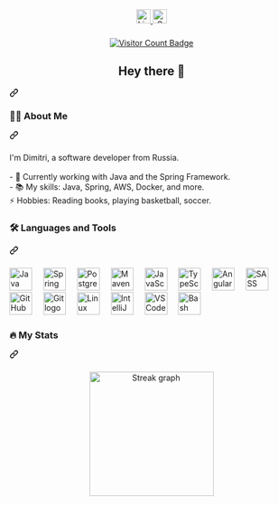<article class="markdown-body entry-content container-lg f5" itemprop="text"><div align="center" dir="auto">
  <a href="https://www.linkedin.com/in/felipemelozx/" rel="nofollow">
    <img src="https://camo.githubusercontent.com/17b4032d58481ee532cb75aea5e90d5cdc0d595181b33eeda71be514c66929ef/68747470733a2f2f696d672e736869656c64732e696f2f7374617469632f76313f6d6573736167653d4c696e6b6564496e266c6f676f3d6c696e6b6564696e266c6162656c3d26636f6c6f723d303037374235266c6f676f436f6c6f723d7768697465266c6162656c436f6c6f723d267374796c653d666f722d7468652d6261646765" height="25" alt="LinkedIn logo" data-canonical-src="https://img.shields.io/static/v1?message=LinkedIn&amp;logo=linkedin&amp;label=&amp;color=0077B5&amp;logoColor=white&amp;labelColor=&amp;style=for-the-badge" style="max-width: 100%;">
  </a>
  
  <a href="mailto:felipemelozx@gmail.com">
    <img src="https://camo.githubusercontent.com/47d4c2313f5837f96722dca64e1f84d817c152a69dc8426de5181b2c3303cbbe/68747470733a2f2f696d672e736869656c64732e696f2f7374617469632f76313f6d6573736167653d476d61696c266c6f676f3d676d61696c266c6162656c3d26636f6c6f723d443134383336266c6f676f436f6c6f723d7768697465266c6162656c436f6c6f723d267374796c653d666f722d7468652d6261646765" height="25" alt="Gmail logo" data-canonical-src="https://img.shields.io/static/v1?message=Gmail&amp;logo=gmail&amp;label=&amp;color=D14836&amp;logoColor=white&amp;labelColor=&amp;style=for-the-badge" style="max-width: 100%;">
  </a>
</div>
<h3 dir="auto"></h3>
<div align="center" dir="auto">
  <a target="_blank" rel="noopener noreferrer nofollow" href="https://camo.githubusercontent.com/c9ac222f318c03f9a6c78152f8a34f060ca4d2ab8541753c3d78266788225634/68747470733a2f2f76697369746f722d62616467652e6c616f62692e6963752f62616467653f706167655f69643d66656c6970656d656c6f7a782e66656c6970656d656c6f7a78"><img src="https://camo.githubusercontent.com/c9ac222f318c03f9a6c78152f8a34f060ca4d2ab8541753c3d78266788225634/68747470733a2f2f76697369746f722d62616467652e6c616f62692e6963752f62616467653f706167655f69643d66656c6970656d656c6f7a782e66656c6970656d656c6f7a78" alt="Visitor Count Badge" data-canonical-src="https://visitor-badge.laobi.icu/badge?page_id=felipemelozx.felipemelozx" style="max-width: 100%;"></a>
</div>
<h3 dir="auto"></h3>
<div class="markdown-heading" dir="auto"><h1 align="center" class="heading-element" dir="auto">Hey there 👋</h1><a id="user-content-hey-there-" class="anchor" aria-label="Permalink: Hey there 👋" href="#hey-there-"><svg class="octicon octicon-link" viewBox="0 0 16 16" version="1.1" width="16" height="16" aria-hidden="true"><path d="m7.775 3.275 1.25-1.25a3.5 3.5 0 1 1 4.95 4.95l-2.5 2.5a3.5 3.5 0 0 1-4.95 0 .751.751 0 0 1 .018-1.042.751.751 0 0 1 1.042-.018 1.998 1.998 0 0 0 2.83 0l2.5-2.5a2.002 2.002 0 0 0-2.83-2.83l-1.25 1.25a.751.751 0 0 1-1.042-.018.751.751 0 0 1-.018-1.042Zm-4.69 9.64a1.998 1.998 0 0 0 2.83 0l1.25-1.25a.751.751 0 0 1 1.042.018.751.751 0 0 1 .018 1.042l-1.25 1.25a3.5 3.5 0 1 1-4.95-4.95l2.5-2.5a3.5 3.5 0 0 1 4.95 0 .751.751 0 0 1-.018 1.042.751.751 0 0 1-1.042.018 1.998 1.998 0 0 0-2.83 0l-2.5 2.5a1.998 1.998 0 0 0 0 2.83Z"></path></svg></a></div>
<h3 dir="auto"></h3>
<div class="markdown-heading" dir="auto"><h3 align="left" class="heading-element" dir="auto">👩‍💻 About Me</h3><a id="user-content--about-me" class="anchor" aria-label="Permalink: 👩‍💻 About Me" href="#-about-me"><svg class="octicon octicon-link" viewBox="0 0 16 16" version="1.1" width="16" height="16" aria-hidden="true"><path d="m7.775 3.275 1.25-1.25a3.5 3.5 0 1 1 4.95 4.95l-2.5 2.5a3.5 3.5 0 0 1-4.95 0 .751.751 0 0 1 .018-1.042.751.751 0 0 1 1.042-.018 1.998 1.998 0 0 0 2.83 0l2.5-2.5a2.002 2.002 0 0 0-2.83-2.83l-1.25 1.25a.751.751 0 0 1-1.042-.018.751.751 0 0 1-.018-1.042Zm-4.69 9.64a1.998 1.998 0 0 0 2.83 0l1.25-1.25a.751.751 0 0 1 1.042.018.751.751 0 0 1 .018 1.042l-1.25 1.25a3.5 3.5 0 1 1-4.95-4.95l2.5-2.5a3.5 3.5 0 0 1 4.95 0 .751.751 0 0 1-.018 1.042.751.751 0 0 1-1.042.018 1.998 1.998 0 0 0-2.83 0l-2.5 2.5a1.998 1.998 0 0 0 0 2.83Z"></path></svg></a></div>
<h3 dir="auto"></h3>
<p align="left" dir="auto">
  I'm Dimitri, a software developer from Russia.<br><br>
  - 🔭 Currently working with Java and the Spring Framework.<br>
  - 📚 My skills: Java, Spring, AWS, Docker, and more.<br>
 ⚡ Hobbies: Reading books, playing basketball, soccer.
</p>
<h3 dir="auto"></h3>
<div class="markdown-heading" dir="auto"><h3 align="left" class="heading-element" dir="auto">🛠 Languages and Tools</h3><a id="user-content--languages-and-tools" class="anchor" aria-label="Permalink: 🛠 Languages and Tools" href="#-languages-and-tools"><svg class="octicon octicon-link" viewBox="0 0 16 16" version="1.1" width="16" height="16" aria-hidden="true"><path d="m7.775 3.275 1.25-1.25a3.5 3.5 0 1 1 4.95 4.95l-2.5 2.5a3.5 3.5 0 0 1-4.95 0 .751.751 0 0 1 .018-1.042.751.751 0 0 1 1.042-.018 1.998 1.998 0 0 0 2.83 0l2.5-2.5a2.002 2.002 0 0 0-2.83-2.83l-1.25 1.25a.751.751 0 0 1-1.042-.018.751.751 0 0 1-.018-1.042Zm-4.69 9.64a1.998 1.998 0 0 0 2.83 0l1.25-1.25a.751.751 0 0 1 1.042.018.751.751 0 0 1 .018 1.042l-1.25 1.25a3.5 3.5 0 1 1-4.95-4.95l2.5-2.5a3.5 3.5 0 0 1 4.95 0 .751.751 0 0 1-.018 1.042.751.751 0 0 1-1.042.018 1.998 1.998 0 0 0-2.83 0l-2.5 2.5a1.998 1.998 0 0 0 0 2.83Z"></path></svg></a></div>
<h3 dir="auto"></h3>
<div align="left" dir="auto">
  <a target="_blank" rel="noopener noreferrer nofollow" href="https://camo.githubusercontent.com/9e02c0426b198d80f933ea32f92142c36ce703345e524caa6c7f38fa338aaf9f/68747470733a2f2f736b696c6c69636f6e732e6465762f69636f6e733f693d6a617661"><img src="https://camo.githubusercontent.com/9e02c0426b198d80f933ea32f92142c36ce703345e524caa6c7f38fa338aaf9f/68747470733a2f2f736b696c6c69636f6e732e6465762f69636f6e733f693d6a617661" height="40" alt="Java logo" data-canonical-src="https://skillicons.dev/icons?i=java" style="max-width: 100%;"></a>
  <a target="_blank" rel="noopener noreferrer" href=""><img width="12" style="max-width: 100%;"></a>
  <a target="_blank" rel="noopener noreferrer nofollow" href="https://camo.githubusercontent.com/90b107006a1756453114e6782a2592c05b94452232f63a5ee3742f9417ade939/68747470733a2f2f736b696c6c69636f6e732e6465762f69636f6e733f693d737072696e67"><img src="https://camo.githubusercontent.com/90b107006a1756453114e6782a2592c05b94452232f63a5ee3742f9417ade939/68747470733a2f2f736b696c6c69636f6e732e6465762f69636f6e733f693d737072696e67" height="40" alt="Spring logo" data-canonical-src="https://skillicons.dev/icons?i=spring" style="max-width: 100%;"></a>
  <a target="_blank" rel="noopener noreferrer" href=""><img width="12" style="max-width: 100%;"></a>
  <a target="_blank" rel="noopener noreferrer nofollow" href="https://camo.githubusercontent.com/8ac99a8f9df10832e35eb2fb7fad603424fa19b103551cdebf76cbae20d9ef0c/68747470733a2f2f736b696c6c69636f6e732e6465762f69636f6e733f693d706f737467726573"><img src="https://camo.githubusercontent.com/8ac99a8f9df10832e35eb2fb7fad603424fa19b103551cdebf76cbae20d9ef0c/68747470733a2f2f736b696c6c69636f6e732e6465762f69636f6e733f693d706f737467726573" height="40" alt="PostgreSQL logo" data-canonical-src="https://skillicons.dev/icons?i=postgres" style="max-width: 100%;"></a>
  <a target="_blank" rel="noopener noreferrer" href=""><img width="12" style="max-width: 100%;"></a>
  <a target="_blank" rel="noopener noreferrer nofollow" href="https://camo.githubusercontent.com/1e77009999a068fc2a3313a41a0927ad77a577ae5e0d061f604aa5bc17c8bebe/68747470733a2f2f736b696c6c69636f6e732e6465762f69636f6e733f693d6d6176656e"><img src="https://camo.githubusercontent.com/1e77009999a068fc2a3313a41a0927ad77a577ae5e0d061f604aa5bc17c8bebe/68747470733a2f2f736b696c6c69636f6e732e6465762f69636f6e733f693d6d6176656e" height="40" alt="Maven logo" data-canonical-src="https://skillicons.dev/icons?i=maven" style="max-width: 100%;"></a>
  <a target="_blank" rel="noopener noreferrer" href=""><img width="12" style="max-width: 100%;"></a>
  <a target="_blank" rel="noopener noreferrer nofollow" href="https://camo.githubusercontent.com/16edff857d92b7794d5f4241aa88b9db4463d06eb52b38624a5fe1cad1584e53/68747470733a2f2f736b696c6c69636f6e732e6465762f69636f6e733f693d6a73"><img src="https://camo.githubusercontent.com/16edff857d92b7794d5f4241aa88b9db4463d06eb52b38624a5fe1cad1584e53/68747470733a2f2f736b696c6c69636f6e732e6465762f69636f6e733f693d6a73" height="40" alt="JavaScript logo" data-canonical-src="https://skillicons.dev/icons?i=js" style="max-width: 100%;"></a>
  <a target="_blank" rel="noopener noreferrer" href=""><img width="12" style="max-width: 100%;"></a>
  <a target="_blank" rel="noopener noreferrer nofollow" href="https://camo.githubusercontent.com/ea3a367c6ef785b5447cba5462d868ffed003c813a1c2e0d5aed924fc0a7fcda/68747470733a2f2f736b696c6c69636f6e732e6465762f69636f6e733f693d7473"><img src="https://camo.githubusercontent.com/ea3a367c6ef785b5447cba5462d868ffed003c813a1c2e0d5aed924fc0a7fcda/68747470733a2f2f736b696c6c69636f6e732e6465762f69636f6e733f693d7473" height="40" alt="TypeScript logo" data-canonical-src="https://skillicons.dev/icons?i=ts" style="max-width: 100%;"></a>
  <a target="_blank" rel="noopener noreferrer" href=""><img width="12" style="max-width: 100%;"></a>
  <a target="_blank" rel="noopener noreferrer nofollow" href="https://camo.githubusercontent.com/2c8001fd6c104a232ebb3cddc6f58dad15ac4e58d9063477da6b0420c44a1b66/68747470733a2f2f736b696c6c69636f6e732e6465762f69636f6e733f693d616e67756c6172"><img src="https://camo.githubusercontent.com/2c8001fd6c104a232ebb3cddc6f58dad15ac4e58d9063477da6b0420c44a1b66/68747470733a2f2f736b696c6c69636f6e732e6465762f69636f6e733f693d616e67756c6172" height="40" alt="Angular logo" data-canonical-src="https://skillicons.dev/icons?i=angular" style="max-width: 100%;"></a>
  <a target="_blank" rel="noopener noreferrer" href=""><img width="12" style="max-width: 100%;"></a>
  <a target="_blank" rel="noopener noreferrer nofollow" href="https://camo.githubusercontent.com/55f59dff16edb544e8257fa1e889772dc0f9ab396e4010833d05e5627e1ffebb/68747470733a2f2f736b696c6c69636f6e732e6465762f69636f6e733f693d73617373"><img src="https://camo.githubusercontent.com/55f59dff16edb544e8257fa1e889772dc0f9ab396e4010833d05e5627e1ffebb/68747470733a2f2f736b696c6c69636f6e732e6465762f69636f6e733f693d73617373" height="40" alt="SASS logo" data-canonical-src="https://skillicons.dev/icons?i=sass" style="max-width: 100%;"></a>
  <a target="_blank" rel="noopener noreferrer" href=""><img width="12" style="max-width: 100%;"></a>
  <a target="_blank" rel="noopener noreferrer nofollow" href="https://camo.githubusercontent.com/dbe4ba9617b5f2b9c3c12682ab9b2c687078af1cd25a2f545461157d8e1e7401/68747470733a2f2f736b696c6c69636f6e732e6465762f69636f6e733f693d676974687562"><img src="https://camo.githubusercontent.com/dbe4ba9617b5f2b9c3c12682ab9b2c687078af1cd25a2f545461157d8e1e7401/68747470733a2f2f736b696c6c69636f6e732e6465762f69636f6e733f693d676974687562" height="40" alt="GitHub logo" data-canonical-src="https://skillicons.dev/icons?i=github" style="max-width: 100%;"></a>
  <a target="_blank" rel="noopener noreferrer" href=""><img width="12" style="max-width: 100%;"></a>
  <a target="_blank" rel="noopener noreferrer nofollow" href="https://camo.githubusercontent.com/a2322ca134c223fe4b49d637be98c3b8d9b907e8ef9c601c4bc8ce2a5824e269/68747470733a2f2f736b696c6c69636f6e732e6465762f69636f6e733f693d676974"><img src="https://camo.githubusercontent.com/a2322ca134c223fe4b49d637be98c3b8d9b907e8ef9c601c4bc8ce2a5824e269/68747470733a2f2f736b696c6c69636f6e732e6465762f69636f6e733f693d676974" height="40" alt="Git logo" data-canonical-src="https://skillicons.dev/icons?i=git" style="max-width: 100%;"></a>
  <a target="_blank" rel="noopener noreferrer" href=""><img width="12" style="max-width: 100%;"></a>
  <a target="_blank" rel="noopener noreferrer nofollow" href="https://camo.githubusercontent.com/9de3a0e52bb32397d435c3cd0396f81235fba55ec7bccf5b8202aa1b551e89bf/68747470733a2f2f736b696c6c69636f6e732e6465762f69636f6e733f693d6c696e7578"><img src="https://camo.githubusercontent.com/9de3a0e52bb32397d435c3cd0396f81235fba55ec7bccf5b8202aa1b551e89bf/68747470733a2f2f736b696c6c69636f6e732e6465762f69636f6e733f693d6c696e7578" height="40" alt="Linux logo" data-canonical-src="https://skillicons.dev/icons?i=linux" style="max-width: 100%;"></a>
  <a target="_blank" rel="noopener noreferrer" href=""><img width="12" style="max-width: 100%;"></a>
  <a target="_blank" rel="noopener noreferrer nofollow" href="https://camo.githubusercontent.com/4df67d15137e3249dea2f205c17bec1a431cde357ee2a036e707264efec4fc99/68747470733a2f2f736b696c6c69636f6e732e6465762f69636f6e733f693d69646561"><img src="https://camo.githubusercontent.com/4df67d15137e3249dea2f205c17bec1a431cde357ee2a036e707264efec4fc99/68747470733a2f2f736b696c6c69636f6e732e6465762f69636f6e733f693d69646561" height="40" alt="IntelliJ IDEA logo" data-canonical-src="https://skillicons.dev/icons?i=idea" style="max-width: 100%;"></a>
  <a target="_blank" rel="noopener noreferrer" href=""><img width="12" style="max-width: 100%;"></a>
  <a target="_blank" rel="noopener noreferrer nofollow" href="https://camo.githubusercontent.com/3083bb2a86bf87e14fd25feb6fa77f609c4ae32d0d50fe87610b4fd612a038cf/68747470733a2f2f736b696c6c69636f6e732e6465762f69636f6e733f693d7673636f6465"><img src="https://camo.githubusercontent.com/3083bb2a86bf87e14fd25feb6fa77f609c4ae32d0d50fe87610b4fd612a038cf/68747470733a2f2f736b696c6c69636f6e732e6465762f69636f6e733f693d7673636f6465" height="40" alt="VSCode logo" data-canonical-src="https://skillicons.dev/icons?i=vscode" style="max-width: 100%;"></a>
  <a target="_blank" rel="noopener noreferrer" href=""><img width="12" style="max-width: 100%;"></a>
  <a target="_blank" rel="noopener noreferrer nofollow" href="https://camo.githubusercontent.com/b0ba8ee610d984ef6578bc0ec532051c8fdc40e66d690c22576382188269d0d4/68747470733a2f2f736b696c6c69636f6e732e6465762f69636f6e733f693d62617368"><img src="https://camo.githubusercontent.com/b0ba8ee610d984ef6578bc0ec532051c8fdc40e66d690c22576382188269d0d4/68747470733a2f2f736b696c6c69636f6e732e6465762f69636f6e733f693d62617368" height="40" alt="Bash logo" data-canonical-src="https://skillicons.dev/icons?i=bash" style="max-width: 100%;"></a>
</div>
<h3 dir="auto"></h3>
<div class="markdown-heading" dir="auto"><h3 align="left" class="heading-element" dir="auto">🔥 My Stats</h3><a id="user-content--my-stats" class="anchor" aria-label="Permalink: 🔥 My Stats" href="#-my-stats"><svg class="octicon octicon-link" viewBox="0 0 16 16" version="1.1" width="16" height="16" aria-hidden="true"><path d="m7.775 3.275 1.25-1.25a3.5 3.5 0 1 1 4.95 4.95l-2.5 2.5a3.5 3.5 0 0 1-4.95 0 .751.751 0 0 1 .018-1.042.751.751 0 0 1 1.042-.018 1.998 1.998 0 0 0 2.83 0l2.5-2.5a2.002 2.002 0 0 0-2.83-2.83l-1.25 1.25a.751.751 0 0 1-1.042-.018.751.751 0 0 1-.018-1.042Zm-4.69 9.64a1.998 1.998 0 0 0 2.83 0l1.25-1.25a.751.751 0 0 1 1.042.018.751.751 0 0 1 .018 1.042l-1.25 1.25a3.5 3.5 0 1 1-4.95-4.95l2.5-2.5a3.5 3.5 0 0 1 4.95 0 .751.751 0 0 1-.018 1.042.751.751 0 0 1-1.042.018 1.998 1.998 0 0 0-2.83 0l-2.5 2.5a1.998 1.998 0 0 0 0 2.83Z"></path></svg></a></div>
<h3 dir="auto"></h3>
<div align="center" dir="auto">
  <a target="_blank" rel="noopener noreferrer nofollow" href="https://camo.githubusercontent.com/b422dfe21a0d610e0d28814f63f0ad1510c7ca193a8da843ae16fd4c721d4279/68747470733a2f2f73747265616b2d73746174732e64656d6f6c61622e636f6d3f757365723d66656c6970656d656c6f7a78266c6f63616c653d656e266d6f64653d6461696c79267468656d653d6461726b26686964655f626f726465723d66616c736526626f726465725f7261646975733d35"><img src="https://camo.githubusercontent.com/b422dfe21a0d610e0d28814f63f0ad1510c7ca193a8da843ae16fd4c721d4279/68747470733a2f2f73747265616b2d73746174732e64656d6f6c61622e636f6d3f757365723d66656c6970656d656c6f7a78266c6f63616c653d656e266d6f64653d6461696c79267468656d653d6461726b26686964655f626f726465723d66616c736526626f726465725f7261646975733d35" height="220" alt="Streak graph" data-canonical-src="https://streak-stats.demolab.com?user=felipemelozx&amp;locale=en&amp;mode=daily&amp;theme=dark&amp;hide_border=false&amp;border_radius=5" style="max-width: 100%;"></a>
</div>
<h3 dir="auto"></h3>
</article>
